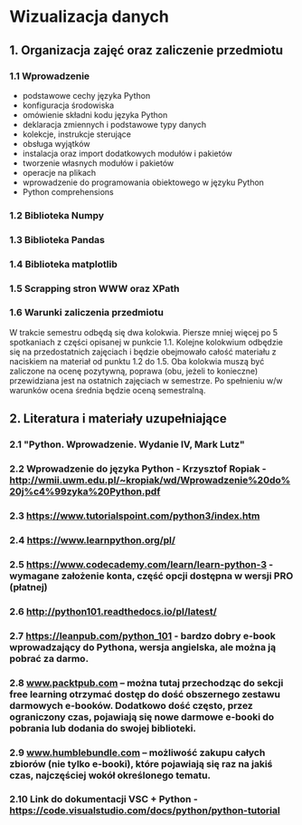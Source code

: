 # Wizualizacja danych

## 1. Organizacja zajęć oraz zaliczenie przedmiotu

### 1.1 Wprowadzenie

* podstawowe cechy języka Python
* konfiguracja środowiska
* omówienie składni kodu języka Python
* deklaracja zmiennych i podstawowe typy danych
* kolekcje, instrukcje sterujące
* obsługa wyjątków
* instalacja oraz import dodatkowych modułów i pakietów
* tworzenie własnych modułów i pakietów
* operacje na plikach
* wprowadzenie do programowania obiektowego w języku Python
* Python comprehensions

### 1.2 Biblioteka Numpy

### 1.3 Biblioteka Pandas

### 1.4 Biblioteka matplotlib

### 1.5 Scrapping stron WWW oraz XPath

### 1.6 Warunki zaliczenia przedmiotu

W trakcie semestru odbędą się dwa kolokwia. Piersze mniej więcej po 5 spotkaniach z części opisanej w punkcie 1.1. Kolejne kolokwium odbędzie się na przedostatnich zajęciach i będzie obejmowało całość materiału z naciskiem na materiał od punktu 1.2 do 1.5. Oba kolokwia muszą być zaliczone na ocenę pozytywną, poprawa (obu, jeżeli to konieczne) przewidziana jest na ostatnich zajęciach w semestrze. Po spełnieniu w/w warunków ocena średnia będzie oceną semestralną. 

## 2. Literatura i materiały uzupełniające

### 2.1	"Python. Wprowadzenie. Wydanie IV, Mark Lutz"
### 2.2 Wprowadzenie do języka Python - Krzysztof Ropiak - http://wmii.uwm.edu.pl/~kropiak/wd/Wprowadzenie%20do%20j%c4%99zyka%20Python.pdf
### 2.3 https://www.tutorialspoint.com/python3/index.htm
### 2.4 https://www.learnpython.org/pl/
### 2.5 https://www.codecademy.com/learn/learn-python-3 - wymagane założenie konta, część opcji dostępna w wersji PRO (płatnej)
### 2.6 http://python101.readthedocs.io/pl/latest/
### 2.7 https://leanpub.com/python_101 - bardzo dobry e-book wprowadzający do Pythona, wersja angielska, ale można ją pobrać za darmo.
### 2.8 www.packtpub.com – można tutaj przechodząc do sekcji free learning otrzymać dostęp do dość obszernego zestawu darmowych e-booków. Dodatkowo dość często, przez ograniczony czas, pojawiają się nowe darmowe e-booki do pobrania lub dodania do  swojej biblioteki.
### 2.9 www.humblebundle.com – możliwość zakupu całych zbiorów (nie tylko e-booki), które pojawiają się raz na jakiś czas, najczęściej wokół określonego tematu.
### 2.10 Link do dokumentacji VSC + Python - https://code.visualstudio.com/docs/python/python-tutorial

